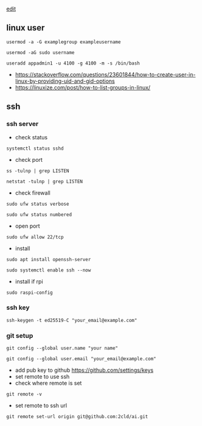 [edit](https://github.com/2cld/netstack/edit/master/docs/ops/users/dev-linux.md)

## linux user
```
usermod -a -G examplegroup exampleusername
```
```
usermod -aG sudo username
```
```
useradd appadmin1 -u 4100 -g 4100 -m -s /bin/bash
```
- https://stackoverflow.com/questions/23601844/how-to-create-user-in-linux-by-providing-uid-and-gid-options
- https://linuxize.com/post/how-to-list-groups-in-linux/

## ssh
### ssh server
- check status
```
systemctl status sshd
```
- check port
```
ss -tulnp | grep LISTEN
```
```
netstat -tulnp | grep LISTEN
```
- check firewall
```
sudo ufw status verbose
```
```
sudo ufw status numbered
```
- open port
```
sudo ufw allow 22/tcp
```
- install
```
sudo apt install openssh-server
```
```
sudo systemctl enable ssh --now
```
- install if rpi
```
sudo raspi-config
```

### ssh key
```
ssh-keygen -t ed25519-C "your_email@example.com"
```

### git setup
```
git config --global user.name "your name"
```
```
git config --global user.email "your_email@example.com"
```
- add pub key to github https://github.com/settings/keys
- set remote to use ssh
- check where remote is set
```
git remote -v
```
- set remote to ssh url
```
git remote set-url origin git@github.com:2cld/ai.git
```

